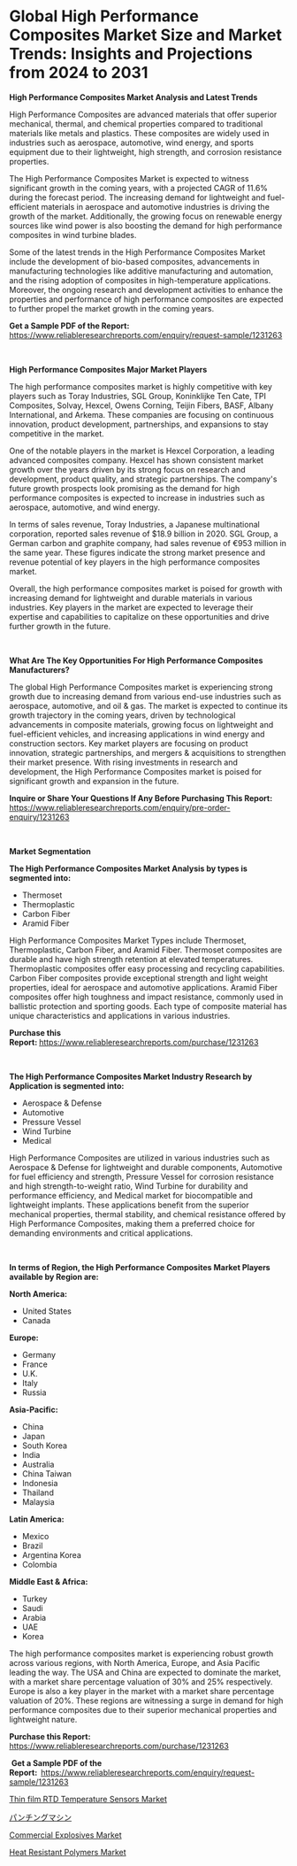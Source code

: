 <p><h1>Global High Performance Composites Market Size and Market Trends: Insights and Projections from 2024 to 2031</h1></p><p><strong>High Performance Composites Market Analysis and Latest Trends</strong></p>
<p><p>High Performance Composites are advanced materials that offer superior mechanical, thermal, and chemical properties compared to traditional materials like metals and plastics. These composites are widely used in industries such as aerospace, automotive, wind energy, and sports equipment due to their lightweight, high strength, and corrosion resistance properties.</p><p>The High Performance Composites Market is expected to witness significant growth in the coming years, with a projected CAGR of 11.6% during the forecast period. The increasing demand for lightweight and fuel-efficient materials in aerospace and automotive industries is driving the growth of the market. Additionally, the growing focus on renewable energy sources like wind power is also boosting the demand for high performance composites in wind turbine blades.</p><p>Some of the latest trends in the High Performance Composites Market include the development of bio-based composites, advancements in manufacturing technologies like additive manufacturing and automation, and the rising adoption of composites in high-temperature applications. Moreover, the ongoing research and development activities to enhance the properties and performance of high performance composites are expected to further propel the market growth in the coming years.</p></p>
<p><strong>Get a Sample PDF of the Report:&nbsp;</strong> <a href="https://www.reliableresearchreports.com/enquiry/request-sample/1231263">https://www.reliableresearchreports.com/enquiry/request-sample/1231263</a></p>
<p>&nbsp;</p>
<p><strong>High Performance Composites Major Market Players</strong></p>
<p><p>The high performance composites market is highly competitive with key players such as Toray Industries, SGL Group, Koninklijke Ten Cate, TPI Composites, Solvay, Hexcel, Owens Corning, Teijin Fibers, BASF, Albany International, and Arkema. These companies are focusing on continuous innovation, product development, partnerships, and expansions to stay competitive in the market.</p><p>One of the notable players in the market is Hexcel Corporation, a leading advanced composites company. Hexcel has shown consistent market growth over the years driven by its strong focus on research and development, product quality, and strategic partnerships. The company's future growth prospects look promising as the demand for high performance composites is expected to increase in industries such as aerospace, automotive, and wind energy.</p><p>In terms of sales revenue, Toray Industries, a Japanese multinational corporation, reported sales revenue of $18.9 billion in 2020. SGL Group, a German carbon and graphite company, had sales revenue of €953 million in the same year. These figures indicate the strong market presence and revenue potential of key players in the high performance composites market.</p><p>Overall, the high performance composites market is poised for growth with increasing demand for lightweight and durable materials in various industries. Key players in the market are expected to leverage their expertise and capabilities to capitalize on these opportunities and drive further growth in the future.</p></p>
<p>&nbsp;</p>
<p><strong>What Are The Key Opportunities For High Performance Composites Manufacturers?</strong></p>
<p><p>The global High Performance Composites market is experiencing strong growth due to increasing demand from various end-use industries such as aerospace, automotive, and oil & gas. The market is expected to continue its growth trajectory in the coming years, driven by technological advancements in composite materials, growing focus on lightweight and fuel-efficient vehicles, and increasing applications in wind energy and construction sectors. Key market players are focusing on product innovation, strategic partnerships, and mergers & acquisitions to strengthen their market presence. With rising investments in research and development, the High Performance Composites market is poised for significant growth and expansion in the future.</p></p>
<p><strong>Inquire or Share Your Questions If Any Before Purchasing This Report:</strong> <a href="https://www.reliableresearchreports.com/enquiry/pre-order-enquiry/1231263">https://www.reliableresearchreports.com/enquiry/pre-order-enquiry/1231263</a></p>
<p>&nbsp;</p>
<p><strong>Market Segmentation</strong></p>
<p><strong>The High Performance Composites Market Analysis by types is segmented into:</strong></p>
<p><ul><li>Thermoset</li><li>Thermoplastic</li><li>Carbon Fiber</li><li>Aramid Fiber</li></ul></p>
<p><p>High Performance Composites Market Types include Thermoset, Thermoplastic, Carbon Fiber, and Aramid Fiber. Thermoset composites are durable and have high strength retention at elevated temperatures. Thermoplastic composites offer easy processing and recycling capabilities. Carbon Fiber composites provide exceptional strength and light weight properties, ideal for aerospace and automotive applications. Aramid Fiber composites offer high toughness and impact resistance, commonly used in ballistic protection and sporting goods. Each type of composite material has unique characteristics and applications in various industries.</p></p>
<p><strong>Purchase this Report:&nbsp;</strong><a href="https://www.reliableresearchreports.com/purchase/1231263">https://www.reliableresearchreports.com/purchase/1231263</a></p>
<p>&nbsp;</p>
<p><strong>The High Performance Composites Market Industry Research by Application is segmented into:</strong></p>
<p><ul><li>Aerospace & Defense</li><li>Automotive</li><li>Pressure Vessel</li><li>Wind Turbine</li><li>Medical</li></ul></p>
<p><p>High Performance Composites are utilized in various industries such as Aerospace & Defense for lightweight and durable components, Automotive for fuel efficiency and strength, Pressure Vessel for corrosion resistance and high strength-to-weight ratio, Wind Turbine for durability and performance efficiency, and Medical market for biocompatible and lightweight implants. These applications benefit from the superior mechanical properties, thermal stability, and chemical resistance offered by High Performance Composites, making them a preferred choice for demanding environments and critical applications.</p></p>
<p>&nbsp;</p>
<p><strong>In terms of Region, the High Performance Composites Market Players available by Region are:</strong></p>
<p>
    <p> <strong> North America: </strong>
        <ul>
            <li>United States</li>
            <li>Canada</li>
        </ul>
        </p> 
    <p> <strong> Europe: </strong>
        <ul>
            <li>Germany</li>
            <li>France</li>
            <li>U.K.</li>
            <li>Italy</li>
            <li>Russia</li>
        </ul>
        </p> 
    <p> <strong> Asia-Pacific: </strong>
        <ul>
            <li>China</li>
            <li>Japan</li>
            <li>South Korea</li>
            <li>India</li>
            <li>Australia</li>
            <li>China Taiwan</li>
            <li>Indonesia</li>
            <li>Thailand</li>
            <li>Malaysia</li>
        </ul>
        </p> 
    <p> <strong> Latin America: </strong>
        <ul>
            <li>Mexico</li>
            <li>Brazil</li>
            <li>Argentina Korea</li>
            <li>Colombia</li>
        </ul>
        </p> 
    <p> <strong> Middle East & Africa: </strong>
        <ul>
            <li>Turkey</li>
            <li>Saudi</li>
            <li>Arabia</li>
            <li>UAE</li>
            <li>Korea</li>
        </ul>
    </p>
    </p>
<p><p>The high performance composites market is experiencing robust growth across various regions, with North America, Europe, and Asia Pacific leading the way. The USA and China are expected to dominate the market, with a market share percentage valuation of 30% and 25% respectively. Europe is also a key player in the market with a market share percentage valuation of 20%. These regions are witnessing a surge in demand for high performance composites due to their superior mechanical properties and lightweight nature.</p></p>
<p><strong>Purchase this Report: </strong><a href="https://www.reliableresearchreports.com/purchase/1231263">https://www.reliableresearchreports.com/purchase/1231263</a></p>
<p>&nbsp;<strong>Get a Sample PDF of the Report:&nbsp;&nbsp;</strong><a href="https://www.reliableresearchreports.com/enquiry/request-sample/1231263">https://www.reliableresearchreports.com/enquiry/request-sample/1231263</a></p>
<p><strong></strong></p>
<p><p><a href="https://view.publitas.com/reportprime-1/thin-film-rtd-temperature-sensors-market-growth-market-trends-covid-19-impact-and-forecasts-for-period-from-2024-2031/">Thin film RTD Temperature Sensors Market</a></p><p><a href="https://github.com/zekaoe592392/Market-Research-Report-List-1/blob/main/6434689194312.md">パンチングマシン</a></p><p><a href="https://boundless-drawbridge-702.notion.site/Commercial-Explosives-Market-Size-and-Growth-Market-Segmentation-Regional-and-Country-Breakdowns--707dbee4b3cb4c79bbfdaabde705a448">Commercial Explosives Market</a></p><p><a href="https://github.com/RickHolmes3/Market-Research-Report-List-3/blob/main/heat-resistant-polymers-market.md">Heat Resistant Polymers Market</a></p></p>